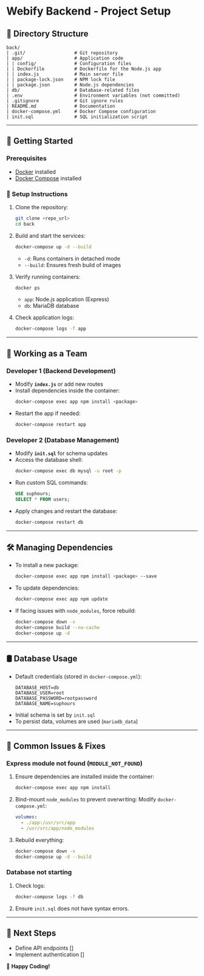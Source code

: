 # Webify Backend - Project Setup

## 📁 Directory Structure
```
back/
| .git/                  # Git repository
| app/                   # Application code
| | config/              # Configuration files
| | Dockerfile           # Dockerfile for the Node.js app
| | index.js             # Main server file
| | package-lock.json    # NPM lock file
| | package.json         # Node.js dependencies
| db/                    # Database-related files
| .env                   # Environment variables (not committed)
| .gitignore             # Git ignore rules
| README.md              # Documentation
| docker-compose.yml     # Docker Compose configuration
| init.sql               # SQL initialization script
```

---

## 🚀 Getting Started

### Prerequisites
- [Docker](https://www.docker.com/) installed
- [Docker Compose](https://docs.docker.com/compose/) installed

### 🔧 Setup Instructions
1. Clone the repository:
   ```sh
   git clone <repo_url>
   cd back
   ```

2. Build and start the services:
   ```sh
   docker-compose up -d --build
   ```
   - `-d`: Runs containers in detached mode
   - `--build`: Ensures fresh build of images

3. Verify running containers:
   ```sh
   docker ps
   ```
   - `app`: Node.js application (Express)
   - `db`: MariaDB database

4. Check application logs:
   ```sh
   docker-compose logs -f app
   ```

---

## 🔄 Working as a Team

### **Developer 1 (Backend Development)**
- Modify **`index.js`** or add new routes
- Install dependencies inside the container:
  ```sh
  docker-compose exec app npm install <package>
  ```
- Restart the app if needed:
  ```sh
  docker-compose restart app
  ```

### **Developer 2 (Database Management)**
- Modify **`init.sql`** for schema updates
- Access the database shell:
  ```sh
  docker-compose exec db mysql -u root -p
  ```
- Run custom SQL commands:
  ```sql
  USE suphours;
  SELECT * FROM users;
  ```
- Apply changes and restart the database:
  ```sh
  docker-compose restart db
  ```

---

## 🛠️ Managing Dependencies
- To install a new package:
  ```sh
  docker-compose exec app npm install <package> --save
  ```
- To update dependencies:
  ```sh
  docker-compose exec app npm update
  ```
- If facing issues with `node_modules`, force rebuild:
  ```sh
  docker-compose down -v
  docker-compose build --no-cache
  docker-compose up -d
  ```

---

## 🛢️ Database Usage
- Default credentials (stored in `docker-compose.yml`):
  ```env
  DATABASE_HOST=db
  DATABASE_USER=root
  DATABASE_PASSWORD=rootpassword
  DATABASE_NAME=suphours
  ```
- Initial schema is set by `init.sql`
- To persist data, volumes are used (`mariadb_data`)

---

## 📌 Common Issues & Fixes
### Express module not found (`MODULE_NOT_FOUND`)
1. Ensure dependencies are installed inside the container:
   ```sh
   docker-compose exec app npm install
   ```
2. Bind-mount `node_modules` to prevent overwriting:
   Modify `docker-compose.yml`:
   ```yaml
   volumes:
     - ./app:/usr/src/app
     - /usr/src/app/node_modules
   ```
3. Rebuild everything:
   ```sh
   docker-compose down -v
   docker-compose up -d --build
   ```

### Database not starting
1. Check logs:
   ```sh
   docker-compose logs -f db
   ```
2. Ensure `init.sql` does not have syntax errors.

---

## 🎯 Next Steps
- Define API endpoints []
- Implement authentication []

🚀 **Happy Coding!**


